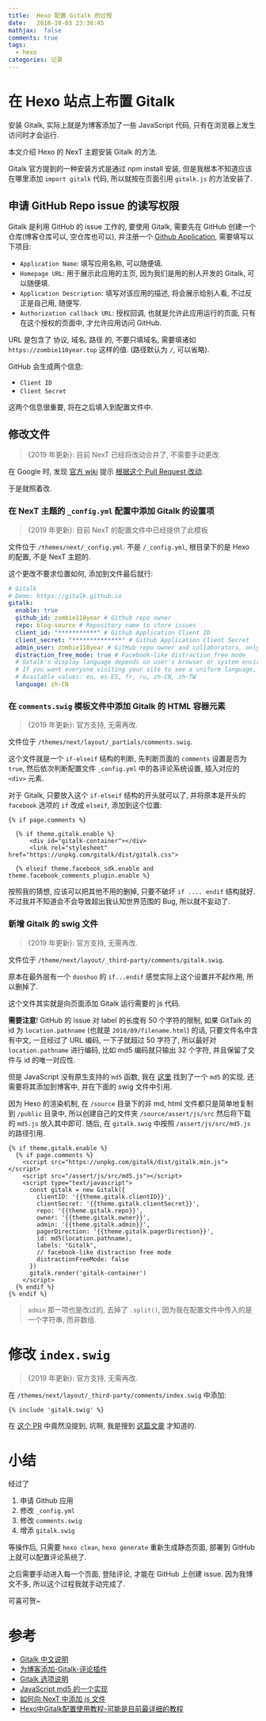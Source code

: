 ```yaml
---
title:  Hexo 配置 Gitalk 的过程
date:   2018-10-03 23:36:45
mathjax:  false
comments: true
tags:
  - hexo
categories: 记录
---
```


# 在 Hexo 站点上布置 Gitalk

安装 Gitalk, 实际上就是为博客添加了一些 JavaScript 代码, 只有在浏览器上发生访问时才会运行.

本文介绍 Hexo 的 NexT 主题安装 Gitalk 的方法.

Gitalk 官方提到的一种安装方式是通过 npm install 安装, 但是我根本不知道应该在哪里添加 `import gitalk` 代码, 所以就按在页面引用 `gitalk.js` 的方法安装了.

<!--more-->

## 申请 GitHub Repo issue 的读写权限

Gitalk 是利用 GitHub 的 issue 工作的, 要使用 Gitalk, 需要先在 GitHub 创建一个仓库(博客仓库可以, 空仓库也可以), 并注册一个 [Github Application](https://github.com/settings/applications/new), 需要填写以下项目:

- `Application Name`: 填写应用名称, 可以随便填.
- `Homepage URL`: 用于展示此应用的主页, 因为我们是用的别人开发的 Gitalk, 可以随便填.
- `Application Description`: 填写对该应用的描述, 将会展示给别人看, 不过反正是自己用, 随便写.
- `Authorization callback URL`: 授权回调, 也就是允许此应用运行的页面, 只有在这个授权的页面中, 才允许应用访问 GitHub.

URL 是包含了 协议, 域名, 路径 的, 不要只填域名, 需要填诸如 `https://zombie110year.top` 这样的值.
(路径默认为 `/`, 可以省略).

GitHub 会生成两个信息:

- `Client ID`
- `Client Secret`

这两个信息很重要, 将在之后填入到配置文件中.

## 修改文件

> {2019 年更新}: 目前 NexT 已经将改动合并了, 不需要手动更改.

在 Google 时, 发现 [官方 wiki](https://github.com/gitalk/gitalk/wiki/在hexo-next主题上使用gitalk) 提示 [根据这个 Pull Request 改动](https://github.com/iissnan/hexo-theme-next/pull/1814/files).

于是就照着改.

### 在 NexT 主题的 `_config.yml` 配置中添加 Gitalk 的设置项

> {2019 年更新}: 目前 NexT 的配置文件中已经提供了此模板

文件位于 `/themes/next/_config.yml`. 不是 `/_config.yml`, 根目录下的是 Hexo 的配置, 不是 NexT 主题的.

这个更改不要求位置如何, 添加到文件最后就行:

```yml
# Gitalk
# Demo: https://gitalk.github.io
gitalk:
  enable: true
  github_id: zombie110year # Github repo owner
  repo: blog-source # Repository name to store issues
  client_id: "***********" # Github Application Client ID
  client_secret: "**************" # Github Application Client Secret
  admin_user: zombie110year # GitHub repo owner and collaborators, only these guys can initialize github issues
  distraction_free_mode: true # Facebook-like distraction free mode
  # Gitalk's display language depends on user's browser or system environment
  # If you want everyone visiting your site to see a uniform language, you can set a force language value
  # Available values: en, es-ES, fr, ru, zh-CN, zh-TW
  language: zh-CN
```

### 在 `comments.swig` 模板文件中添加 Gitalk 的 HTML 容器元素

> {2019 年更新}: 官方支持, 无需再改.

文件位于 `/themes/next/layout/_partials/comments.swig`.

这个文件就是一个 `if-elseif` 结构的判断, 先判断页面的 `comments` 设置是否为 `true`, 然后依次判断配置文件 `_config.yml` 中的各评论系统设置, 插入对应的 `<div>` 元素.

对于 Gitalk, 只要放入这个 `if-elseif` 结构的开头就可以了, 并将原本是开头的 `facebook` 选项的 `if` 改成 `elseif`, 添加到这个位置:

```swig
{% if page.comments %}

  {% if theme.gitalk.enable %}
      <div id="gitalk-container"></div>
      <link rel="stylesheet" href="https://unpkg.com/gitalk/dist/gitalk.css">

  {% elseif theme.facebook_sdk.enable and theme.facebook_comments_plugin.enable %}
```

按照我的猜想, 应该可以把其他不用的删掉, 只要不破坏 `if .... endif` 结构就好. 不过我并不知道会不会导致超出我认知世界范围的 Bug, 所以就不妄动了.

### 新增 Gitalk 的 swig 文件

> {2019 年更新}: 官方支持, 无需再改.

文件位于 `/theme/next/layout/_third-party/comments/gitalk.swig`.

原本在最外层有一个 `duoshuo` 的 `if...endif` 感觉实际上这个设置并不起作用, 所以删掉了.

这个文件其实就是向页面添加 Gitalk 运行需要的 js 代码.

**需要注意**! GitHub 的 issue 对 label 的长度有 50 个字符的限制, 如果 GitTalk 的 id 为 `location.pathname` (也就是 `2018/09/filename.html`) 的话, 只要文件名中含有中文, 一旦经过了 URL 编码, 一下子就超过 50 字符了, 所以最好对 `location.pathname` 进行编码, 比如 md5 编码就只输出 32 个字符, 并且保留了文件与 id 的唯一对应性.

但是 JavaScript 没有原生支持的 `md5` 函数, 我在 [这里](https://github.com/blueimp/JavaScript-MD5/tree/master/js) 找到了一个 `md5` 的实现. 还需要将其添加到博客中, 并在下面的 swig 文件中引用.

因为 Hexo 的渲染机制, 在 `/source` 目录下的非 md, html 文件都只是简单地复制到 `/public` 目录中, 所以创建自己的文件夹 `/source/assert/js/src` 然后将下载的 `md5.js` 放入其中即可. 随后, 在 `gitalk.swig` 中按照 `/assert/js/src/md5.js` 的路径引用.

```swig
{% if theme.gitalk.enable %}
  {% if page.comments %}
    <script src="https://unpkg.com/gitalk/dist/gitalk.min.js"></script>
    <script src="/assert/js/src/md5.js"></script>
    <script type="text/javascript">
      const gitalk = new Gitalk({
        clientID: '{{theme.gitalk.clientID}}',
        clientSecret: '{{theme.gitalk.clientSecret}}',
        repo: '{{theme.gitalk.repo}}',
        owner: '{{theme.gitalk.owner}}',
        admin: '{{theme.gitalk.admin}}',
        pagerDirection: '{{theme.gitalk.pagerDirection}}',
        id: md5(location.pathname),
        labels: "Gitalk",
        // facebook-like distraction free mode
        distractionFreeMode: false
      })
      gitalk.render('gitalk-container')
    </script>
  {% endif %}
{% endif %}
```

> `admin` 那一项也是改过的, 去掉了 `.split()`, 因为我在配置文件中传入的是一个字符串, 而非数组.

# 修改 `index.swig`

> {2019 年更新}: 官方支持, 无需再改.

在 `/themes/next/layout/_third-party/comments/index.swig` 中添加:

```swig
{% include 'gitalk.swig' %}
```

在 [这个 PR](https://github.com/iissnan/hexo-theme-next/pull/1814/files) 中竟然没提到, 坑啊, 我是搜到 [这篇文章](https://iochen.com/2018/01/06/use-gitalk-in-hexo/) 才知道的.

# 小结

经过了

1. 申请 Github 应用
2. 修改 `_config.yml`
3. 修改 `comments.swig`
4. 增添 `gitalk.swig`

等操作后, 只需要 `hexo clean`, `hexo generate` 重新生成静态页面, 部署到 GitHub 上就可以配置评论系统了.

之后需要手动进入每一个页面, 登陆评论, 才能在 GitHub 上创建 issue. 因为我博文不多, 所以这个过程我就手动完成了.

可喜可贺~

# 参考

- [Gitalk 中文说明](https://github.com/gitalk/gitalk/blob/master/readme-cn.md)
- [为博客添加-Gitalk-评论插件](https://knightcai.github.io/2017/12/19/%E4%B8%BA%E5%8D%9A%E5%AE%A2%E6%B7%BB%E5%8A%A0-Gitalk-%E8%AF%84%E8%AE%BA%E6%8F%92%E4%BB%B6/)
- [Gitalk 选项说明](https://github.com/gitalk/gitalk#options)
- [JavaScript md5 的一个实现](https://github.com/blueimp/JavaScript-MD5)
- [如何向 NexT 中添加 js 文件](https://github.com/iissnan/hexo-theme-next/issues/1436)
- [Hexo中Gitalk配置使用教程-可能是目前最详细的教程](https://iochen.com/2018/01/06/use-gitalk-in-hexo/)
